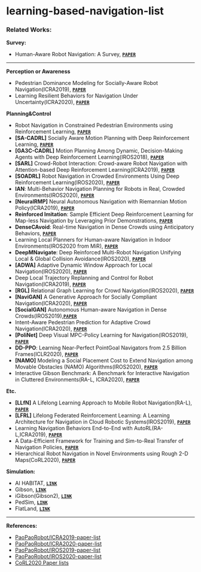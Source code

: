 # learning-based-navigation-list
### **Related Works:**

**Survey:**

- Human-Aware Robot Navigation: A Survey, **[`PAPER`](<https://hal.archives-ouvertes.fr/hal-01684295/document>)**

------

**Perception or Awareness**

- Pedestrian Dominance Modeling for Socially-Aware Robot Navigation(ICRA2019), **[`PAPER`](<https://arxiv.org/abs/1810.06613>)**
- Learning Resilient Behaviors for Navigation Under Uncertainty(ICRA2020), **[`PAPER`](<https://arxiv.org/pdf/1910.09998.pdf>)**

**Planning&Control**

- Robot Navigation in Constrained Pedestrian Environments using Reinforcement Learning, **[`PAPER`](<https://arxiv.org/abs/2010.08600v1>)**
- **[SA-CADRL]** Socially Aware Motion Planning with Deep Reinforcement Learning, **[`PAPER`](https://arxiv.org/pdf/1703.08862.pdf)**
- **[GA3C-CADRL]** Motion Planning Among Dynamic, Decision-Making Agents with Deep Reinforcement Learning(IROS2018),  **[`PAPER`](https://arxiv.org/abs/1805.01956)**
- **[SARL]** Crowd-Robot Interaction: Crowd-aware Robot Navigation with Attention-based Deep Reinforcement Learning(ICRA2019), **[`PAPER`](<https://arxiv.org/abs/1809.08835>)**
- **[SOADRL]** Robot Navigation in Crowded Environments Using Deep Reinforcement Learning(IROS2020), **[`PAPER`](<http://ras.papercept.net/images/temp/IROS/files/0386.pdf>)**
- **IAN**: Multi-Behavior Navigation Planning for Robots in Real, Crowded Environments(IROS2020), **[`PAPER`](<http://ras.papercept.net/images/temp/IROS/files/1703.pdf>)**
- **[NeuralRMP]** Neural Autonomous Navigation with Riemannian Motion Policy(ICRA2019), **[`PAPER`](<https://arxiv.org/abs/1904.01762>)**
- **Reinforced Imitation**: Sample Efficient Deep Reinforcement Learning for Map-less Navigation by Leveraging Prior Demonstrations, **[`PAPER`](<https://arxiv.org/abs/1805.07095>)**
- **DenseCAvoid**: Real-time Navigation in Dense Crowds using Anticipatory Behaviors, **[`PAPER`](<https://arxiv.org/pdf/2002.03038.pdf>)**
- Learning Local Planners for Human-aware Navigation in Indoor Environments(IROS2020 from MiR), **[`PAPER`](<http://ras.papercept.net/images/temp/IROS/files/0122.pdf>)**
- **DeepMNavigate**: Deep Reinforced Multi-Robot Navigation Unifying Local & Global Collision Avoidance(IROS2020), **[`PAPER`](<https://arxiv.org/pdf/1910.09441.pdf>)**
- **[ADWA]** Adaptive Dynamic Window Approach for Local Navigation(IROS2020), **[`PAPER`](<http://ras.papercept.net/images/temp/IROS/files/2250.pdf>)**
- Deep Local Trajectory Replanning and Control for Robot Navigation(ICRA2019), **[`PAPER`](<https://arxiv.org/pdf/1905.05279.pdf>)**
- **[RGL]** Relational Graph Learning for Crowd Navigation(IROS2020), **[`PAPER`](<https://arxiv.org/pdf/1909.13165.pdf>)**
- **[NaviGAN]** A Generative Approach for Socially Compliant Navigation(ICRA2020), **[`PAPER`](<https://arxiv.org/pdf/2007.05616.pdf>)**
- **[SocialGAN]** Autonomous Human-aware Navigation in Dense Crowds(IROS2019),**[`PAPER`](<https://riss.ri.cmu.edu/wp-content/uploads/2019/08/2019-RISS-poster-YAO-Xinjie-OH.pdf>)**
- Intent-Aware Pedestrian Prediction for Adaptive Crowd Navigation(ICRA2020), **[`PAPER`](<https://intuitivecomputing.jhu.edu/publications/2020-icra-katyal.pdf>)**
- **[PoliNet]** Deep Visual MPC-Policy Learning for Navigation(IROS2019), **[`PAPER`](<https://arxiv.org/pdf/1903.02749.pdf>)**
- **DD-PPO**: Learning Near-Perfect PointGoal Navigators from 2.5 Billion Frames(ICLR2020), **[`PAPER`](<https://arxiv.org/abs/1911.00357>)**
- **[NAMO]** Modeling a Social Placement Cost to Extend Navigation among Movable Obstacles (NAMO) Algorithms(IROS2020), [**`PAPER`**](https://hal.archives-ouvertes.fr/hal-02912925/document)
- Interactive Gibson Benchmark: A Benchmark for Interactive Navigation in Cluttered Environments(RA-L, ICRA2020), [**`PAPER`**](https://arxiv.org/abs/1910.14442)



**Etc.**

- **[LLfN]** A Lifelong Learning Approach to Mobile Robot Navigation(RA-L), **[`PAPER`](<https://arxiv.org/abs/2007.14486>)**
- **[LFRL]** Lifelong Federated Reinforcement Learning: A Learning Architecture for Navigation in Cloud Robotic Systems(IROS2019), **[`PAPER`](<https://arxiv.org/pdf/1901.06455.pdf>)**
- Learning Navigation Behaviors End-to-End with AutoRL(RA-L,ICRA2019), **[`PAPER`](<https://arxiv.org/pdf/1809.10124.pdf>)**
- A Data-Efficient Framework for Training and Sim-to-Real Transfer of Navigation Policies, **[`PAPER`](<https://arxiv.org/abs/1810.04871>)**
- Hierarchical Robot Navigation in Novel Environments using Rough 2-D Maps(CoRL2020), **[`PAPER`](<https://corlconf.github.io/paper_442/>)**



**Simulation:**

- AI HABITAT, **[`LINK`](<https://aihabitat.org/>)**
- Gibson, **[`LINK`](<http://gibsonenv.stanford.edu/>)**
- iGibson(Gibson2), **[`LINK`](http://svl.stanford.edu/igibson/)**
- PedSim, **[`LINK`](<https://github.com/srl-freiburg/pedsim_ros>)**
- FlatLand, **[`LINK`](<https://github.com/avidbots/flatland>)**

------

**References:**

- [PaoPaoRobot/ICRA2019-paper-list](https://github.com/PaoPaoRobot/ICRA2019-paper-list)
- [PaoPaoRobot/ICRA2020-paper-list](https://github.com/PaoPaoRobot/ICRA2020-paper-list)
- [PaoPaoRobot/IROS2019-paper-list](https://github.com/PaoPaoRobot/IROS2019-paper-list)
- [PaoPaoRobot/IROS2020-paper-list](https://github.com/PaoPaoRobot/IROS2020-paper-list)
- [CoRL2020 Paper lists](https://corlconf.github.io/all)
